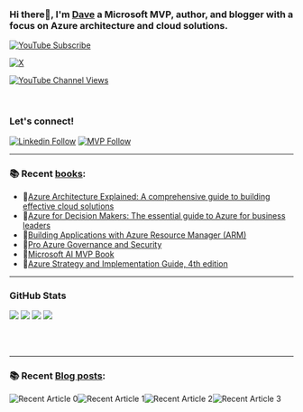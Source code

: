 
### Hi there👋, I'm [Dave](https://linkedin.com/in/daverndn) a Microsoft MVP, author, and blogger with a focus on Azure architecture and cloud solutions.

[![YouTube Subscribe](https://img.shields.io/badge/YouTube_@azinsider-SUBSCRIBE-red?logo=youtube&style=for-the-badge&logoColor=red)](https://www.youtube.com/azinsider?sub_confirmation=1) 

[![X](https://img.shields.io/badge/@daverndn-000000?style=for-the-badge&logo=x&logoColor=white)](https://twitter.com/intent/follow?original_referer=https%3A%2F%2Fgithub.com%Fdaverndn&screen_name=dave)

[![YouTube Channel Views](https://img.shields.io/youtube/channel/views/UCz1Dfbvqa7aG2YPlnKTwriQ?label=YouTube%20Views&style=for-the-badge)](https://youtube.com/azinsider)

<br />

### Let's connect!
[![Linkedin Follow](https://img.shields.io/static/v1?label=&message=Linkedin&color=blue&logo=linkedin&style=for-the-badge)](https://linkedin.com/in/daverndn)
[![MVP Follow](https://img.shields.io/static/v1?label=&message=MicrosoftMVP&color=blue&logo=microsoft&style=for-the-badge)](https://mvp.microsoft.com/en-us/PublicProfile/5000671?fullName=David%20Rend%C3%B3n)


---

### 📚 Recent [books](https://amazon.com/author/daverendon):
 - 📘[Azure Architecture Explained: A comprehensive guide to building effective cloud solutions](https://amzn.to/4863Ped)
 - 📘[Azure for Decision Makers: The essential guide to Azure for business leaders](https://amzn.to/3EzgiJZ)
 - 📘[Building Applications with Azure Resource Manager (ARM)](https://amzn.to/448fO8n)
 - 📘[Pro Azure Governance and Security](https://amzn.to/3XfsSGR)
 - 📘[Microsoft AI MVP Book](https://amzn.to/3NbPLX2)
 - 📘[Azure Strategy and Implementation Guide, 4th edition](https://amzn.to/3pgcAAU)

 
---

### GitHub Stats

![](http://github-profile-summary-cards.vercel.app/api/cards/profile-details?username=daverendon&theme=aura)
![](http://github-profile-summary-cards.vercel.app/api/cards/repos-per-language?username=daverendon&theme=aura)
![](http://github-profile-summary-cards.vercel.app/api/cards/most-commit-language?username=daverendon&theme=aura)
![](http://github-profile-summary-cards.vercel.app/api/cards/stats?username=daverendon&theme=aura)

<br /><br />

---

### 📚 Recent [Blog posts](https://blog.azinsider.net):

<div id="articles"> 
  <a target="_blank" href="https://blog.azinsider.net"><img src="https://medium-snippet-dc633c4f39a0.herokuapp.com/api/article.svg?username=@daverendon&index=0&source=medium" alt="Recent Article 0" style="float:left;width:'300px'; padding: '5px';"> 

 <a target="_blank" href="https://blog.azinsider.net/"><img src="https://medium-snippet-dc633c4f39a0.herokuapp.com/api/article.svg?username=@daverendon&index=1&source=medium" alt="Recent Article 1" style="float:left;width:'300px'; padding: '5px'"> 
 
<a target="_blank" href="https://blog.azinsider.net/"><img src="https://medium-snippet-dc633c4f39a0.herokuapp.com/api/article.svg?username=@daverendon&index=2&source=medium" alt="Recent Article 2" style="float:left;width:'300px'; padding: '5px';"> 

<a target="_blank" href="https://blog.azinsider.net/"><img src="https://medium-snippet-dc633c4f39a0.herokuapp.com/api/article.svg?username=@daverendon&index=3&source=medium" alt="Recent Article 3" style="float:left;width:'300px'; padding: '5px';"> 
</div> 
           

<!--
**daveRendon/daverendon** is a ✨ _special_ ✨ repository because its `README.md` (this file) appears on your GitHub profile.

Here are some ideas to get you started:

- 🔭 I’m currently working on ...
- 🌱 I’m currently learning ...
- 👯 I’m looking to collaborate on ...
- 🤔 I’m looking for help with ...
- 💬 Ask me about ...
- 📫 How to reach me: ...
- 😄 Pronouns: ...
- ⚡ Fun fact: ...
-->
